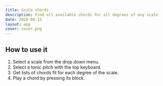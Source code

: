 ```yaml
---
title: Scale chords
description: Find all available chords for all degrees of any scale
date: 2020-06-15
layout: app
cover: cover.png
---
```


<control-scale />
<scale-chords />

## How to use it

1. Select a scale from the drop down menu.
2. Select a tonic pitch with the top keyboard.
3. Get lists of chords fit for each degree of the scale.
4. Play a chord by pressing its block.
